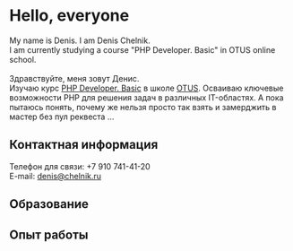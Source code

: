 # Hello, everyone #
My name is Denis. I am Denis Chelnik.<br />
I am currently studying a course "PHP Developer. Basic" in OTUS online school. <br /><br />
Здравствуйте, меня зовут Денис.<br />
Изучаю курс [PHP Developer. Basic](https://otus.ru/lessons/php-basic/) в школе [OTUS](https://otus.ru/ "OTUS онлайн-образование").
Осваиваю ключевые возможности PHP для решения задач в различных IT-областях. А пока пытаюсь понять, почему же нельзя просто так взять и замерджить в мастер без пул реквеста ...

## Контактная информация ##
Телефон для связи: +7 910 741-41-20<br />
E-mail: denis@chelnik.ru

## Образование ##

## Опыт работы ##
